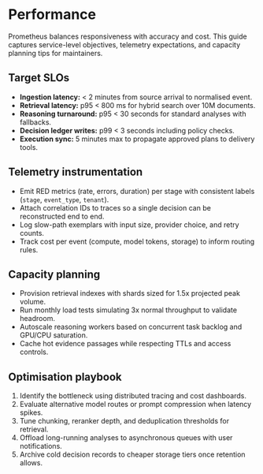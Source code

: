 # Performance

Prometheus balances responsiveness with accuracy and cost. This guide captures
service-level objectives, telemetry expectations, and capacity planning tips for
maintainers.

## Target SLOs

- **Ingestion latency:** < 2 minutes from source arrival to normalised event.
- **Retrieval latency:** p95 < 800 ms for hybrid search over 10M documents.
- **Reasoning turnaround:** p95 < 30 seconds for standard analyses with fallbacks.
- **Decision ledger writes:** p99 < 3 seconds including policy checks.
- **Execution sync:** 5 minutes max to propagate approved plans to delivery
  tools.

## Telemetry instrumentation

- Emit RED metrics (rate, errors, duration) per stage with consistent labels
  (`stage`, `event_type`, `tenant`).
- Attach correlation IDs to traces so a single decision can be reconstructed end
  to end.
- Log slow-path exemplars with input size, provider choice, and retry counts.
- Track cost per event (compute, model tokens, storage) to inform routing rules.

## Capacity planning

- Provision retrieval indexes with shards sized for 1.5x projected peak volume.
- Run monthly load tests simulating 3x normal throughput to validate headroom.
- Autoscale reasoning workers based on concurrent task backlog and GPU/CPU
  saturation.
- Cache hot evidence passages while respecting TTLs and access controls.

## Optimisation playbook

1. Identify the bottleneck using distributed tracing and cost dashboards.
2. Evaluate alternative model routes or prompt compression when latency spikes.
3. Tune chunking, reranker depth, and deduplication thresholds for retrieval.
4. Offload long-running analyses to asynchronous queues with user notifications.
5. Archive cold decision records to cheaper storage tiers once retention allows.
